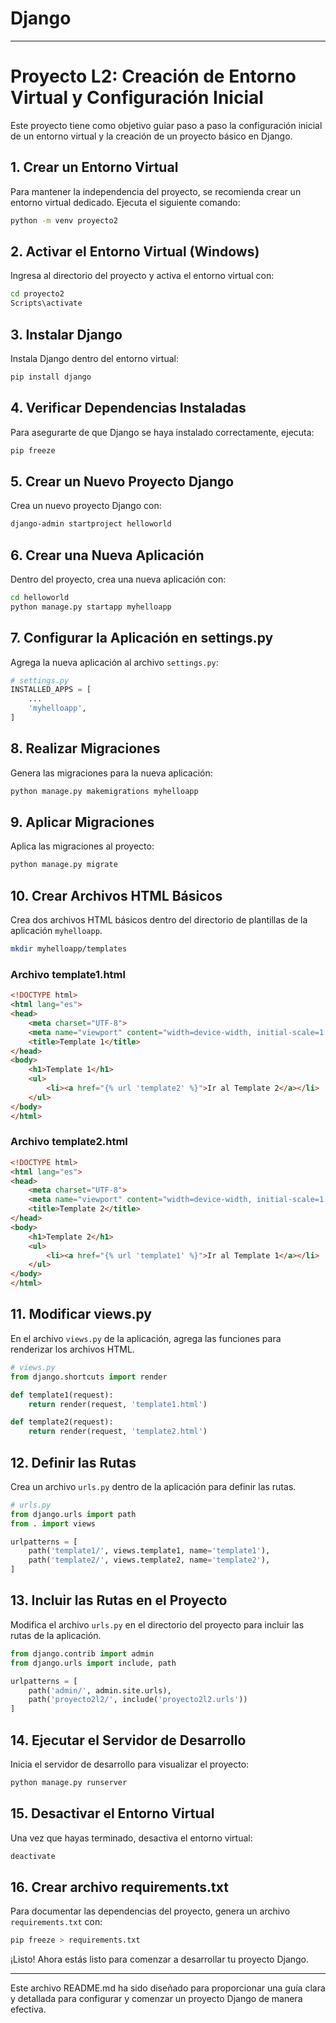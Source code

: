 # Django

---

# **Proyecto L2: Creación de Entorno Virtual y Configuración Inicial**

Este proyecto tiene como objetivo guiar paso a paso la configuración inicial de un entorno virtual y la creación de un proyecto básico en Django.

## **1. Crear un Entorno Virtual**

Para mantener la independencia del proyecto, se recomienda crear un entorno virtual dedicado. Ejecuta el siguiente comando:

```bash
python -m venv proyecto2
```

## **2. Activar el Entorno Virtual (Windows)**

Ingresa al directorio del proyecto y activa el entorno virtual con:

```bash
cd proyecto2
Scripts\activate
```

## **3. Instalar Django**

Instala Django dentro del entorno virtual:

```bash
pip install django
```

## **4. Verificar Dependencias Instaladas**

Para asegurarte de que Django se haya instalado correctamente, ejecuta:

```bash
pip freeze
```

## **5. Crear un Nuevo Proyecto Django**

Crea un nuevo proyecto Django con:

```bash
django-admin startproject helloworld
```

## **6. Crear una Nueva Aplicación**

Dentro del proyecto, crea una nueva aplicación con:

```bash
cd helloworld
python manage.py startapp myhelloapp
```

## **7. Configurar la Aplicación en settings.py**

Agrega la nueva aplicación al archivo `settings.py`:

```python
# settings.py
INSTALLED_APPS = [
    ...
    'myhelloapp',
]
```

## **8. Realizar Migraciones**

Genera las migraciones para la nueva aplicación:

```bash
python manage.py makemigrations myhelloapp
```

## **9. Aplicar Migraciones**

Aplica las migraciones al proyecto:

```bash
python manage.py migrate
```

## **10. Crear Archivos HTML Básicos**

Crea dos archivos HTML básicos dentro del directorio de plantillas de la aplicación `myhelloapp`.

```bash
mkdir myhelloapp/templates
```

### **Archivo template1.html**

```html
<!DOCTYPE html>
<html lang="es">
<head>
    <meta charset="UTF-8">
    <meta name="viewport" content="width=device-width, initial-scale=1.0">
    <title>Template 1</title>
</head>
<body>
    <h1>Template 1</h1>
    <ul>
        <li><a href="{% url 'template2' %}">Ir al Template 2</a></li>
    </ul>
</body>
</html>
```

### **Archivo template2.html**

```html
<!DOCTYPE html>
<html lang="es">
<head>
    <meta charset="UTF-8">
    <meta name="viewport" content="width=device-width, initial-scale=1.0">
    <title>Template 2</title>
</head>
<body>
    <h1>Template 2</h1>
    <ul>
        <li><a href="{% url 'template1' %}">Ir al Template 1</a></li>
    </ul>
</body>
</html>
```

## **11. Modificar views.py**

En el archivo `views.py` de la aplicación, agrega las funciones para renderizar los archivos HTML.

```python
# views.py
from django.shortcuts import render

def template1(request):
    return render(request, 'template1.html')

def template2(request):
    return render(request, 'template2.html')
```

## **12. Definir las Rutas**

Crea un archivo `urls.py` dentro de la aplicación para definir las rutas.

```python
# urls.py
from django.urls import path
from . import views

urlpatterns = [
    path('template1/', views.template1, name='template1'),
    path('template2/', views.template2, name='template2'),
]
```

## **13. Incluir las Rutas en el Proyecto**

Modifica el archivo `urls.py` en el directorio del proyecto para incluir las rutas de la aplicación.

```python
from django.contrib import admin
from django.urls import include, path

urlpatterns = [
    path('admin/', admin.site.urls),
    path('proyecto2l2/', include('proyecto2l2.urls'))
]
```

## **14. Ejecutar el Servidor de Desarrollo**

Inicia el servidor de desarrollo para visualizar el proyecto:

```bash
python manage.py runserver
```

## **15. Desactivar el Entorno Virtual**

Una vez que hayas terminado, desactiva el entorno virtual:

```bash
deactivate
```

## **16. Crear archivo requirements.txt**

Para documentar las dependencias del proyecto, genera un archivo `requirements.txt` con:

```bash
pip freeze > requirements.txt
```

¡Listo! Ahora estás listo para comenzar a desarrollar tu proyecto Django.

--- 

Este archivo README.md ha sido diseñado para proporcionar una guía clara y detallada para configurar y comenzar un proyecto Django de manera efectiva.
